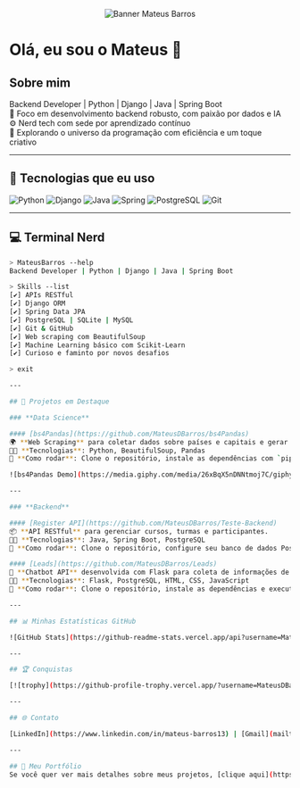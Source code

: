 <!-- Banner no topo -->
<p align="center">
  <img src="./banner.png" alt="Banner Mateus Barros" />
</p>

# Olá, eu sou o Mateus 👋

## Sobre mim
Backend Developer | Python | Django | Java | Spring Boot  
🎯 Foco em desenvolvimento backend robusto, com paixão por dados e IA  
⚙️ Nerd tech com sede por aprendizado contínuo  
🚀 Explorando o universo da programação com eficiência e um toque criativo

---

## 🚀 Tecnologias que eu uso

![Python](https://img.shields.io/badge/-Python-3776AB?style=flat&logo=python&logoColor=white)
![Django](https://img.shields.io/badge/-Django-092E20?style=flat&logo=django&logoColor=white)
![Java](https://img.shields.io/badge/-Java-007396?style=flat&logo=java&logoColor=white)
![Spring](https://img.shields.io/badge/-Spring-6DB33F?style=flat&logo=spring&logoColor=white)
![PostgreSQL](https://img.shields.io/badge/-PostgreSQL-4169E1?style=flat&logo=postgresql&logoColor=white)
![Git](https://img.shields.io/badge/-Git-F05032?style=flat&logo=git&logoColor=white)

---

## 💻 Terminal Nerd

```bash
> MateusBarros --help
Backend Developer | Python | Django | Java | Spring Boot

> Skills --list
[✔] APIs RESTful
[✔] Django ORM
[✔] Spring Data JPA
[✔] PostgreSQL | SQLite | MySQL
[✔] Git & GitHub
[✔] Web scraping com BeautifulSoup
[✔] Machine Learning básico com Scikit-Learn
[✔] Curioso e faminto por novos desafios

> exit

---

## 🌟 Projetos em Destaque

### **Data Science**

#### [bs4Pandas](https://github.com/MateusDBarros/bs4Pandas)  
🌍 **Web Scraping** para coletar dados sobre países e capitais e gerar um relatório em Excel.  
🧑‍💻 **Tecnologias**: Python, BeautifulSoup, Pandas  
🚀 **Como rodar**: Clone o repositório, instale as dependências com `pip install -r requirements.txt` e execute o script.

![bs4Pandas Demo](https://media.giphy.com/media/26xBqX5nDNNtmoj7C/giphy.gif)

---

### **Backend**

#### [Register API](https://github.com/MateusDBarros/Teste-Backend)  
📦 **API RESTful** para gerenciar cursos, turmas e participantes.  
🧑‍💻 **Tecnologias**: Java, Spring Boot, PostgreSQL  
🚀 **Como rodar**: Clone o repositório, configure seu banco de dados PostgreSQL e execute a aplicação Spring Boot.

#### [Leads](https://github.com/MateusDBarros/Leads)  
🤖 **Chatbot API** desenvolvida com Flask para coleta de informações de leads e armazenamento em PostgreSQL.  
🧑‍💻 **Tecnologias**: Flask, PostgreSQL, HTML, CSS, JavaScript  
🚀 **Como rodar**: Clone o repositório, instale as dependências e execute o servidor Flask.

---

## 📊 Minhas Estatísticas GitHub

![GitHub Stats](https://github-readme-stats.vercel.app/api?username=MateusDBarros&show_icons=true&theme=radical&count_private=true)

---

## 🏆 Conquistas

[![trophy](https://github-profile-trophy.vercel.app/?username=MateusDBarros&theme=onedark)](https://github.com/ryo-ma/github-profile-trophy)

---

## 🌐 Contato

[LinkedIn](https://www.linkedin.com/in/mateus-barros13) | [Gmail](mailto:mb685212@gmail.com)

---

## 🎨 Meu Portfólio
Se você quer ver mais detalhes sobre meus projetos, [clique aqui](https://meuportfolio.com) para acessar o meu portfólio pessoal.

